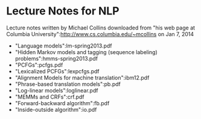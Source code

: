 # Lecture Notes for NLP

Lecture notes written by Michael Collins downloaded from "his web page at Columbia University":http://www.cs.columbia.edu/~mcollins on Jan 7, 2014

* "Language models":lm-spring2013.pdf
* "Hidden Markov models and tagging (sequence labeling) problems":hmms-spring2013.pdf
* "PCFGs":pcfgs.pdf
* "Lexicalized PCFGs":lexpcfgs.pdf
* "Alignment Models for machine translation":ibm12.pdf
* "Phrase-based translation models":pb.pdf
* "Log-linear models":loglinear.pdf
* "MEMMs and CRFs":crf.pdf
* "Forward-backward algorithm":fb.pdf
* "Inside-outside algorithm":io.pdf


